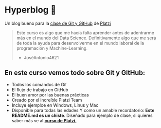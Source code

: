 # Hyperblog 💚
Un blog bueno para la [clase de Git y GitHub](http://Platzi.com/cursos/git-github "clase de Git y GitHub") de [Platzi](http://Platzi.com "Platzi")
>Este curso es algo que me hacía falta aprender antes de adentrarme más en el mundo del Data Science. Definitivamente algo que me será de toda la ayuda para desenvolverme en el mundo laboral de la programación y Machine-Learning.
> - JoséAntonio4621

## En este curso vemos todo sobre Git y GitHub:
* Todos los comandos de Git
* El flujo de trabajo en GitHub
* El buen amor por las buenas prácticas
* Creado por el increíble Platzi Team
* Incluye ejemploe en Windows, Linus y Mac
* Disponible para todas las edades
Y como un amable recordatorio: **Este README.md es un chiste**. Diseñado para ejemplo de clase, si quieres saber más ve al [**curso de Platzi**.](http://Platzi.com/cursos/git-github "curso de Platzi.")